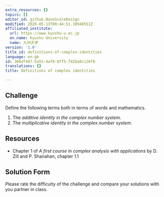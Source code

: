 ```yaml
---
extra_resources: {}
topics: []
editor_id: github.NanoScaleDesign
modified: 2020-05-13T00:44:51.38948551Z
affiliated_institute:
  url: https://www.kyushu-u.ac.jp
  en_name: Kyushu University
  name: 九州大学
version: '1.0'
title_id: definitions-of-complex-identities
language: en-gb
id: 366df447-5a53-4af9-8ff5-f42ba0c126f0
translations: {}
title: Definitions of complex identities

---
```


## Challenge
Define the following terms both in terms of words and mathematics.

1. The *additive identity in the complex number system*.
2. The *multiplicative identity in the complex number system*.

## Resources
- Chapter 1 of *A first course in complex analysis with applications* by D. Zill and P. Shanahan, chapter 1.1


## Solution Form
Please rate the difficulty of the challenge and compare your solutions with you partner in class.

